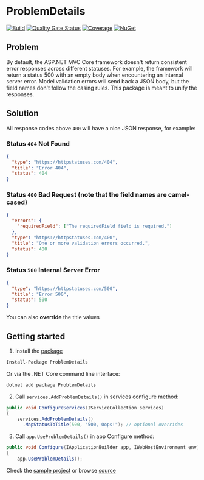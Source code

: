 # ProblemDetails

[![Build](https://github.com/ProblemDetails/ProblemDetails/actions/workflows/build.yml/badge.svg)](https://github.com/ProblemDetails/ProblemDetails/actions/workflows/build.yml)
[![Quality Gate Status](https://sonarcloud.io/api/project_badges/measure?project=ProblemDetails_ProblemDetails&metric=alert_status)](https://sonarcloud.io/dashboard?id=ProblemDetails_ProblemDetails)
[![Coverage](https://sonarcloud.io/api/project_badges/measure?project=ProblemDetails_ProblemDetails&metric=coverage)](https://sonarcloud.io/dashboard?id=ProblemDetails_ProblemDetails)
[![NuGet](https://img.shields.io/nuget/vpre/ProblemDetails.svg)](https://www.nuget.org/packages/ProblemDetails) 


## Problem

By default, the ASP.NET MVC Core framework doesn't return consistent error responses across different statuses. For example, the framework will return a status 500 with an empty body when encountering an internal server error.  Model validation errors will send back a JSON body, but the field names don't follow the casing rules. This package is meant to unify the responses.

## Solution

All response codes above `400` will have a nice JSON response, for example:

### Status `404` Not Found
```json
{
  "type": "https://httpstatuses.com/404",
  "title": "Error 404",
  "status": 404
}
```

### Status `400` Bad Request (note that the field names are camel-cased)
```json
{
  "errors": {
    "requiredField": ["The requiredField field is required."]
  },
  "type": "https://httpstatuses.com/400",
  "title": "One or more validation errors occurred.",
  "status": 400
}
```

### Status `500` Internal Server Error
```json
{
  "type": "https://httpstatuses.com/500",
  "title": "Error 500",
  "status": 500
}
```

You can also **override** the title values

## Getting started
1. Install the [package](https://www.nuget.org/packages/ProblemDetails)
```sh
Install-Package ProblemDetails
```
Or via the .NET Core command line interface:
```sh
dotnet add package ProblemDetails
```

2. Call `services.AddProblemDetails()` in services configure method:

```c#
public void ConfigureServices(IServiceCollection services)
{
    services.AddProblemDetails()
      .MapStatusToTitle(500, "500, Oops!"); // optional overrides
```

3. Call `app.UseProblemDetails()` in app Configure method:

```c#
public void Configure(IApplicationBuilder app, IWebHostEnvironment env)
{
    app.UseProblemDetails();
```

Check the [sample project](https://github.com/ProblemDetails/ProblemDetails/tree/main/samples/Sample.WebApi) or browse [source](https://github.com/ProblemDetails/ProblemDetails) 

